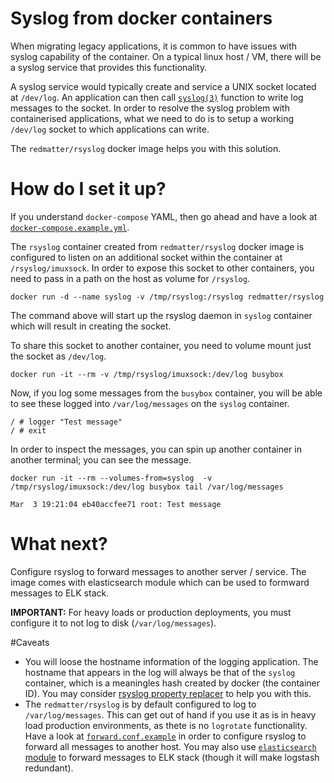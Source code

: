# Syslog from docker containers

When migrating legacy applications, it is common to have issues with syslog capability of the container. On a typical linux host / VM, there will be a syslog service that provides this functionality.

A syslog service would typically create and service a UNIX socket located at `/dev/log`. An application can then call [`syslog(3)`](http://linux.die.net/man/3/syslog) function to write log messages to the socket. In order to resolve the syslog problem with containerised applications, what we need to do is to setup a working `/dev/log` socket to which applications can write.

The `redmatter/rsyslog` docker image helps you with this solution.

# How do I set it up?

If you understand `docker-compose` YAML, then go ahead and have a look at [`docker-compose.example.yml`](docker-compose.example.yml).

The `rsyslog` container created from `redmatter/rsyslog` docker image is configured to listen on an additional socket within the container at `/rsyslog/imuxsock`. In order to expose this socket to other containers, you need to pass in a path on the host as volume for `/rsyslog`.

    docker run -d --name syslog -v /tmp/rsyslog:/rsyslog redmatter/rsyslog

The command above will start up the rsyslog daemon in `syslog` container which will result in creating the socket.

To share this socket to another container, you need to volume mount just the socket as `/dev/log`.

    docker run -it --rm -v /tmp/rsyslog/imuxsock:/dev/log busybox

Now, if you log some messages from the `busybox` container, you will be able to see these logged into `/var/log/messages` on the `syslog` container.

    / # logger "Test message"
    / # exit

In order to inspect the messages, you can spin up another container in another terminal; you can see the message.
    
    docker run -it --rm --volumes-from=syslog  -v /tmp/rsyslog/imuxsock:/dev/log busybox tail /var/log/messages
    
    Mar  3 19:21:04 eb40accfee71 root: Test message

# What next?

Configure rsyslog to forward messages to another server / service. The image comes with elasticsearch module which can be used to formward messages to ELK stack.

**IMPORTANT:** For heavy loads or production deployments, you must configure it to not log to disk (`/var/log/messages`).

#Caveats

 - You will loose the hostname information of the logging application. The hostname that appears in the log will always be that of the `syslog` container, which is a meaningles hash created by docker (the container ID). You may consider [rsyslog property replacer](http://www.rsyslog.com/doc/v8-stable/configuration/property_replacer.html) to help you with this.
 - The `redmatter/rsyslog` is by default configured to log to `/var/log/messages`. This can get out of hand if you use it as is in heavy load production environments, as thete is no `logrotate` functionality. Have a look at [`forward.conf.example`](forward.conf.example) in order to configure rsyslog to forward all messages to another host. You may also use [`elasticsearch` module](http://www.rsyslog.com/doc/v8-stable/configuration/modules/omelasticsearch.html) to forward messages to ELK stack (though it will make logstash redundant).
